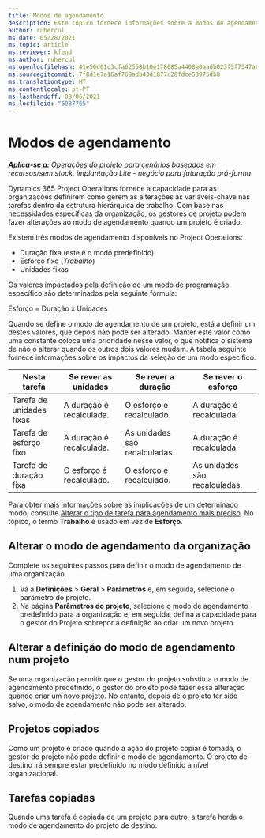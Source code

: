 ```yaml
---
title: Modos de agendamento
description: Este tópico fornece informações sobre a modos de agendamento.
author: ruhercul
ms.date: 05/28/2021
ms.topic: article
ms.reviewer: kfend
ms.author: ruhercul
ms.openlocfilehash: 41e56d01c3cfa62558b10e178085a4408a0aadb023f3f7347a61d121f542bb08
ms.sourcegitcommit: 7f8d1e7a16af769adb43d1877c28fdce53975db8
ms.translationtype: HT
ms.contentlocale: pt-PT
ms.lasthandoff: 08/06/2021
ms.locfileid: "6987765"
---
```

# <a name="scheduling-modes"></a>Modos de agendamento

_**Aplica-se a:** Operações do projeto para cenários baseados em recursos/sem stock, implantação Lite - negócio para faturação pró-forma_


Dynamics 365 Project Operations fornece a capacidade para as organizações definirem como gerem as alterações às variáveis-chave nas tarefas dentro da estrutura hierárquica de trabalho. Com base nas necessidades específicas da organização, os gestores de projeto podem fazer alterações ao modo de agendamento quando um projeto é criado.

Existem três modos de agendamento disponíveis no Project Operations:

  - Duração fixa (este é o modo predefinido)
  - Esforço fixo (*Trabalho*)
  - Unidades fixas

Os valores impactados pela definição de um modo de programação específico são determinados pela seguinte fórmula:

  Esforço = Duração x Unidades

Quando se define o modo de agendamento de um projeto, está a definir um destes valores, que depois não pode ser alterado. Manter este valor como uma constante coloca uma prioridade nesse valor, o que notifica o sistema de não o alterar quando os outros dois valores mudam. A tabela seguinte fornece informações sobre os impactos da seleção de um modo específico.

| **Nesta tarefa**             | **Se rever as unidades**   | **Se rever a duração** | **Se rever o esforço**  |
|----------------------|---------------------------|----------------------------|---------------------------|
| Tarefa de unidades fixas     | A duração é recalculada. | O esforço é recalculado.    | A duração é recalculada. |
| Tarefa de esforço fixo    | A duração é recalculada. | As unidades são recalculadas.    | A duração é recalculada. |
| Tarefa de duração fixa  | O esforço é recalculado.   | O esforço é recalculado.    | As unidades são recalculadas.   |

Para obter mais informações sobre as implicações de um determinado modo, consulte [Alterar o tipo de tarefa para agendamento mais preciso](https://support.microsoft.com/en-us/office/change-the-task-type-for-more-accurate-scheduling-b0b969ad-45bc-4e9e-8967-435587548a72). No tópico, o termo **Trabalho** é usado em vez de **Esforço**.

## <a name="change-the-organizations-scheduling-mode"></a>Alterar o modo de agendamento da organização

Complete os seguintes passos para definir o modo de agendamento de uma organização.

1. Vá a **Definições** \> **Geral** \> **Parâmetros** e, em seguida, selecione o parâmetro do projeto. 
2. Na página **Parâmetros do projeto**, selecione o modo de agendamento predefinido para a organização e, em seguida, defina a capacidade para o gestor do Projeto sobrepor a definição ao criar um novo projeto.

## <a name="change-the-scheduling-mode-setting-on-a-project"></a>Alterar a definição do modo de agendamento num projeto

Se uma organização permitir que o gestor do projeto substitua o modo de agendamento predefinido, o gestor do projeto pode fazer essa alteração quando criar um novo projeto. No entanto, depois de o projeto ter sido salvo, o modo de agendamento não pode ser alterado.

## <a name="copied-projects"></a>Projetos copiados

Como um projeto é criado quando a ação do projeto copiar é tomada, o gestor do projeto não pode definir o modo de agendamento. O projeto de destino irá sempre estar predefinido no modo definido a nível organizacional.

## <a name="copied-tasks"></a>Tarefas copiadas

Quando uma tarefa é copiada de um projeto para outro, a tarefa herda o modo de agendamento do projeto de destino.
